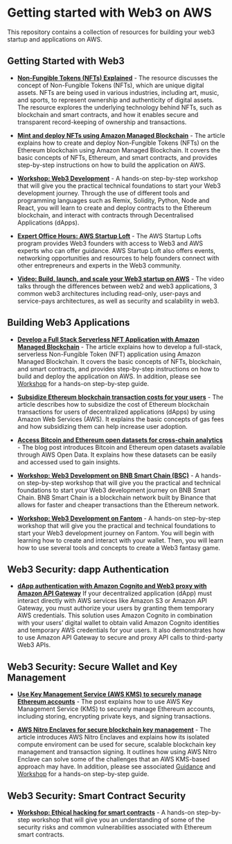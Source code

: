 # Getting started with Web3 on AWS

This repository contains a collection of resources for building your web3 startup and applications on AWS.

## Getting Started with Web3 

* **[Non-Fungible Tokens (NFTs) Explained](https://aws.amazon.com/blockchain/nfts-explained/)** - The resource discusses the concept of Non-Fungible Tokens (NFTs), which are unique digital assets. NFTs are being used in various industries, including art, music, and sports, to represent ownership and authenticity of digital assets. The resource explores the underlying technology behind NFTs, such as blockchain and smart contracts, and how it enables secure and transparent record-keeping of ownership and transactions.

* **[Mint and deploy NFTs using Amazon Managed Blockchain](https://aws.amazon.com/blogs/database/mint-and-deploy-nfts-to-the-ethereum-blockchain-using-amazon-managed-blockchain/)** - The article explains how to create and deploy Non-Fungible Tokens (NFTs) on the Ethereum blockchain using Amazon Managed Blockchain. It covers the basic concepts of NFTs, Ethereum, and smart contracts, and provides step-by-step instructions on how to build the application on AWS.

* **[Workshop: Web3 Development](https://catalog.workshops.aws/web3dev/)** - A hands-on step-by-step workshop that will give you the practical technical foundations to start your Web3 development journey. Through the use of different tools and programming languages such as Remix, Solidity, Python, Node and React, you will learn to create and deploy contracts to the Ethereum blockchain, and interact with contracts through Decentralised Applications (dApps).
 
* **[Expert Office Hours: AWS Startup Loft](https://aws-startup-lofts.com/meet-aws-expert)** - The AWS Startup Lofts program provides Web3 founders with access to Web3 and AWS experts who can offer guidance. AWS Startup Loft also offers events, networking opportunities and resources to help founders connect with other entrepreneurs and experts in the Web3 community.

* **[Video: Build, launch, and scale your Web3 startup on AWS](https://www.youtube.com/watch?v=UcwuTkN15Uc)** - The video talks through the differences between web2 and web3 applications, 3 common web3 architectures including read-only, user-pays and service-pays architectures, as well as security and scalability in web3.

## Building Web3 Applications

* **[Develop a Full Stack Serverless NFT Application with Amazon Managed Blockchain](https://aws.amazon.com/blogs/database/part-1-develop-a-full-stack-serverless-nft-application-with-amazon-managed-blockchain/)** - The article explains how to develop a full-stack, serverless Non-Fungible Token (NFT) application using Amazon Managed Blockchain. It covers the basic concepts of NFTs, blockchain, and smart contracts, and provides step-by-step instructions on how to build and deploy the application on AWS. In addition, please see [Workshop](https://catalog.us-east-1.prod.workshops.aws/workshops/fa60245b-9832-4910-8183-0616997a9ebf/en-US) for a hands-on step-by-step guide.

* **[Subsidize Ethereum blockchain transaction costs for your users](https://aws.amazon.com/blogs/database/subsidize-ethereum-blockchain-transaction-costs-for-your-users/)** - The article describes how to subsidize the cost of Ethereum blockchain transactions for users of decentralized applications (dApps) by using Amazon Web Services (AWS). It explains the basic concepts of gas fees and how subsidizing them can help increase user adoption.

* **[Access Bitcoin and Ethereum open datasets for cross-chain analytics](https://aws.amazon.com/blogs/database/access-bitcoin-and-ethereum-open-datasets-for-cross-chain-analytics/)** - The blog post introduces Bitcoin and Ethereum open datasets available through AWS Open Data. It explains how these datasets can be easily and accessed used to gain insights. 

* **[Workshop: Web3 Development on BNB Smart Chain (BSC)](https://catalog.workshops.aws/web3dev-bsc)** - A hands-on step-by-step workshop that will give you the practical and technical foundations to start your Web3 development journey on BNB Smart Chain. BNB Smart Chain is a blockchain network built by Binance that allows for faster and cheaper transactions than the Ethereum network.

* **[Workshop: Web3 Development on Fantom](https://catalog.workshops.aws/web3dev-fantom)** - A hands-on step-by-step workshop that will give you the practical and technical foundations to start your Web3 development journey on Fantom. You will begin with learning how to create and interact with your wallet. Then, you will learn how to use several tools and concepts to create a Web3 fantasy game.

## Web3 Security: dapp Authentication

* **[dApp authentication with Amazon Cognito and Web3 proxy with Amazon API Gateway](https://aws.amazon.com/blogs/architecture/dapp-authentication-with-amazon-cognito-and-web3-proxy-with-amazon-api-gateway/)**
If your decentralized application (dApp) must interact directly with AWS services like Amazon S3 or Amazon API Gateway, you must authorize your users by granting them temporary AWS credentials. This solution uses Amazon Cognito in combination with your users’ digital wallet to obtain valid Amazon Cognito identities and temporary AWS credentials for your users. It also demonstrates how to use Amazon API Gateway to secure and proxy API calls to third-party Web3 APIs.

## Web3 Security: Secure Wallet and Key Management

* **[Use Key Management Service (AWS KMS) to securely manage Ethereum accounts](https://aws.amazon.com/blogs/database/part1-use-aws-kms-to-securely-manage-ethereum-accounts/)** - The post explains how to use AWS Key Management Service (KMS) to securely manage Ethereum accounts, including storing, encrypting private keys, and signing transactions. 

* **[AWS Nitro Enclaves for secure blockchain key management](https://aws.amazon.com/blogs/database/part-1-aws-nitro-enclaves-for-secure-blockchain-key-management/)** - The article introduces AWS Nitro Enclaves and explains how its isolated compute enviroment can be used for secure, scalable blockchain key management and transaction signing. It outlines how using AWS Nitro Enclave can solve some of the challenges that an AWS KMS-based approach may have. In addition, please see associated [Guidance](https://aws.amazon.com/solutions/guidance/secure-blockchain-key-management-with-aws-nitro-enclaves/) and [Workshop](https://catalog.us-east-1.prod.workshops.aws/workshops/43e486ba-8d4c-40c3-a497-beb9109a9f2c/en-US) for a hands-on step-by-step guide. 

## Web3 Security: Smart Contract Security

* **[Workshop: Ethical hacking for smart contracts](https://catalog.workshops.aws/web3-ethical-hacking/)** -  A hands-on step-by-step workshop that will give you an understanding of some of the security risks and common vulnerabilities associated with Ethereum smart contracts. 





